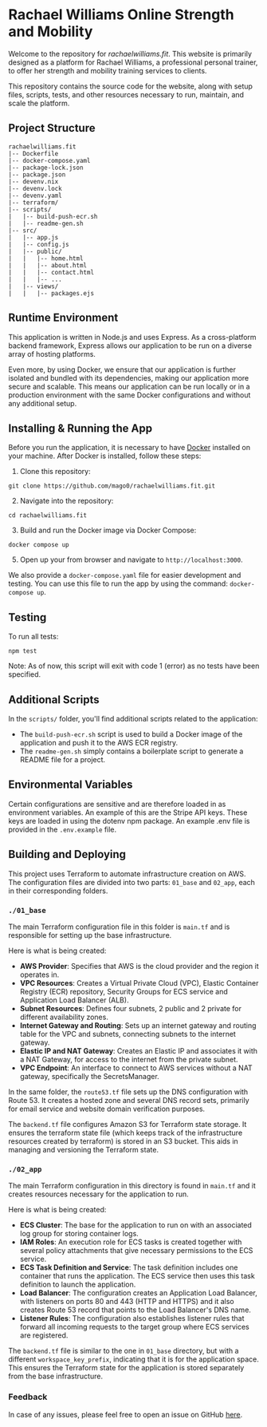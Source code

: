 # Rachael Williams Online Strength and Mobility

Welcome to the repository for *rachaelwilliams.fit*. This website is primarily designed as a platform for Rachael Williams, a professional personal trainer, to offer her strength and mobility training services to clients.

This repository contains the source code for the website, along with setup files, scripts, tests, and other resources necessary to run, maintain, and scale the platform.

## Project Structure

```
rachaelwilliams.fit
|-- Dockerfile
|-- docker-compose.yaml
|-- package-lock.json
|-- package.json
|-- devenv.nix
|-- devenv.lock
|-- devenv.yaml
|-- terraform/
|-- scripts/
|   |-- build-push-ecr.sh
|   |-- readme-gen.sh
|-- src/
|   |-- app.js
|   |-- config.js
|   |-- public/
|   |   |-- home.html
|   |   |-- about.html
|   |   |-- contact.html
|   |   |-- ...
|   |-- views/
|   |   |-- packages.ejs
```

## Runtime Environment

This application is written in Node.js and uses Express. As a cross-platform backend framework, Express allows our application to be run on a diverse array of hosting platforms. 

Even more, by using Docker, we ensure that our application is further isolated and bundled with its dependencies, making our application more secure and scalable. This means our application can be run locally or in a production environment with the same Docker configurations and without any additional setup.

## Installing & Running the App

Before you run the application, it is necessary to have [Docker](https://docs.docker.com/get-docker/) installed on your machine. After Docker is installed, follow these steps:

1. Clone this repository:
```
git clone https://github.com/mago0/rachaelwilliams.fit.git
```

2. Navigate into the repository:
```
cd rachaelwilliams.fit
```

3. Build and run the Docker image via Docker Compose:
```
docker compose up
```

5. Open up your from browser and navigate to `http://localhost:3000`.

We also provide a `docker-compose.yaml` file for easier development and testing. You can use this file to run the app by using the command: `docker-compose up`.

## Testing

To run all tests:
```
npm test
```
Note: As of now, this script will exit with code 1 (error) as no tests have been specified.

## Additional Scripts

In the `scripts/` folder, you'll find additional scripts related to the application:

- The `build-push-ecr.sh` script is used to build a Docker image of the application and push it to the AWS ECR registry. 
- The `readme-gen.sh` simply contains a boilerplate script to generate a README file for a project. 

## Environmental Variables

Certain configurations are sensitive and are therefore loaded in as environment variables. An example of this are the Stripe API keys. These keys are loaded in using the dotenv npm package. An example .env file is provided in the `.env.example` file. 

## Building and Deploying

This project uses Terraform to automate infrastructure creation on AWS. The configuration files are divided into two parts: `01_base` and `02_app`, each in their corresponding folders.

### `./01_base` 

The main Terraform configuration file in this folder is `main.tf` and is responsible for setting up the base infrastructure. 

Here is what is being created:

- __AWS Provider__: Specifies that AWS is the cloud provider and the region it operates in.
- __VPC Resources__: Creates a Virtual Private Cloud (VPC), Elastic Container Registry (ECR) repository, Security Groups for ECS service and Application Load Balancer (ALB).
- __Subnet Resources__: Defines four subnets, 2 public and 2 private for different availability zones.
- __Internet Gateway and Routing__: Sets up an internet gateway and routing table for the VPC and subnets, connecting subnets to the internet gateway.
- __Elastic IP and NAT Gateway__: Creates an Elastic IP and associates it with a NAT Gateway, for access to the internet from the private subnet.
- __VPC Endpoint__: An interface to connect to AWS services without a NAT gateway, specifically the SecretsManager.

In the same folder, the `route53.tf` file sets up the DNS configuration with Route 53. It creates a hosted zone and several DNS record sets, primarily for email service and website domain verification purposes.

The `backend.tf` file configures Amazon S3 for Terraform state storage. It ensures the terraform state file (which keeps track of the infrastructure resources created by terraform) is stored in an S3 bucket. This aids in managing and versioning the Terraform state.

### `./02_app`

The main Terraform configuration in this directory is found in `main.tf` and it creates resources necessary for the application to run.

Here is what is being created:

- __ECS Cluster__: The base for the application to run on with an associated log group for storing container logs.
- __IAM Roles__: An execution role for ECS tasks is created together with several policy attachments that give necessary permissions to the ECS service.
- __ECS Task Definition and Service__: The task definition includes one container that runs the application. The ECS service then uses this task definition to launch the application.
- __Load Balancer__: The configuration creates an Application Load Balancer, with listeners on ports 80 and 443 (HTTP and HTTPS) and it also creates Route 53 record that points to the Load Balancer's DNS name.
- __Listener Rules__: The configuration also establishes listener rules that forward all incoming requests to the target group where ECS services are registered.

The `backend.tf` file is similar to the one in `01_base` directory, but with a different `workspace_key_prefix`, indicating that it is for the application space. This ensures the Terraform state for the application is stored separately from the base infrastructure.

### Feedback
In case of any issues, please feel free to open an issue on GitHub [here](https://github.com/mago0/rachaelwilliams.fit/issues).

